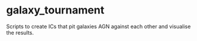# galaxy_tournament
Scripts to create ICs that pit galaxies AGN against each other and visualise the results.
